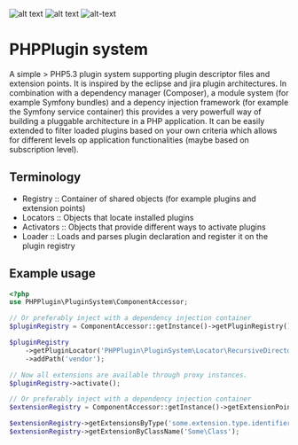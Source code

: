 [buildStatus]: https://scrutinizer-ci.com/g/gheevel/PHPPlugin/badges/build.png?b=master "Build status"
[buildScore]: https://scrutinizer-ci.com/g/gheevel/PHPPlugin/badges/quality-score.png?b=master "Build Quality Score"
[buildCoverage]: https://scrutinizer-ci.com/g/gheevel/PHPPlugin/badges/coverage.png?b=master "Build Coverage"

![alt text][buildScore]
![alt text][buildStatus]
![alt-text][buildCoverage]

# PHPPlugin system
A simple > PHP5.3 plugin system supporting plugin descriptor files and extension points. It is inspired by the eclipse and jira plugin architectures. 
In combination with a dependency manager (Composer), a module system (for example Symfony bundles) and a depency injection framework (for example the Symfony service container) 
this provides a very powerfull way of building a pluggable architecture in a PHP application. It can be easily extended to filter loaded plugins 
based on your own criteria which allows for different levels op application functionalities (maybe based on subscription level).

## Terminology
- Registry :: Container of shared objects (for example plugins and extension points)
- Locators :: Objects that locate installed plugins
- Activators :: Objects that provide different ways to activate plugins
- Loader :: Loads and parses  plugin declaration and register it on the plugin registry

## Example usage

```php
<?php
use PHPPlugin\PluginSystem\ComponentAccessor;

// Or preferably inject with a dependency injection container
$pluginRegistry = ComponentAccessor::getInstance()->getPluginRegistry(); 

$pluginRegistry
    ->getPluginLocator('PHPPlugin\PluginSystem\Locator\RecursiveDirectoryPluginLocator')
    ->addPath('vendor');

// Now all extensions are available through proxy instances.
$pluginRegistry->activate();

// Or preferably inject with a dependency injection container
$extensionRegistry = ComponentAccessor::getInstance()->getExtensionPointRegistry();

$extensionRegistry->getExtensionsByType('some.extension.type.identifier');
$extensionRegistry->getExtensionByClassName('Some\Class');
```